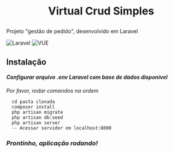 # <p align="center">Virtual Crud Simples</p>
Projeto "gestão de pedido", desenvolvido em Laravel

![Laravel](https://img.shields.io/badge/-Laravel-383838?style=for-the-badge&logo=Laravel) ![VUE](https://img.shields.io/badge/-vue-383838?style=for-the-badge&logo=vue.js)

## Instalação
#### _Configurar arquivo .env Laravel com base de dados disponível_
_Por favor, rodar comandos na ordem_
```
  cd pasta clonada
  composer install
  php artisan migrate
  php artisan db:seed
  php artisan server
  -- Acessar servidor em localhost:8000
```

### _Prontinho, aplicação rodando!_
